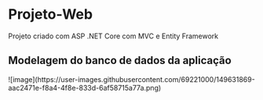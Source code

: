 # Projeto-Web
Projeto criado  com ASP .NET Core com MVC e Entity Framework





<h2>Modelagem do banco de dados da aplicação</h2>
![image](https://user-images.githubusercontent.com/69221000/149631869-aac2471e-f8a4-4f8e-833d-6af58715a77a.png)
